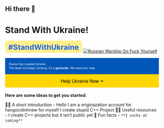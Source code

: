 ## Hi there 👋

# Stand With Ukraine!
[![Stand With Ukraine](https://raw.githubusercontent.com/vshymanskyy/StandWithUkraine/main/badges/StandWithUkraine.svg)](https://stand-with-ukraine.pp.ua)
[![Russian Warship Go Fuck Yourself](https://raw.githubusercontent.com/vshymanskyy/StandWithUkraine/main/badges/RussianWarship.svg)](https://stand-with-ukraine.pp.ua)

[![Stand With Ukraine](https://raw.githubusercontent.com/vshymanskyy/StandWithUkraine/main/banner2-direct.svg)](https://stand-with-ukraine.pp.ua)

**Here are some ideas to get you started:**

🙋‍♀️ A short introduction - Hello I am a originazation account for hangocdinhnew for myself I create stupid C++ Project
👩‍💻 Useful resources - I create C++ projects but it isn't public yet
🍿 Fun facts - ```**I sucks at coding**```
